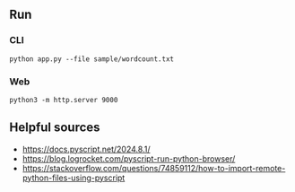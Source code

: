 ## Run
### CLI
```python app.py --file sample/wordcount.txt```
### Web
```python3 -m http.server 9000```

## Helpful sources

- https://docs.pyscript.net/2024.8.1/
- https://blog.logrocket.com/pyscript-run-python-browser/
- https://stackoverflow.com/questions/74859112/how-to-import-remote-python-files-using-pyscript
